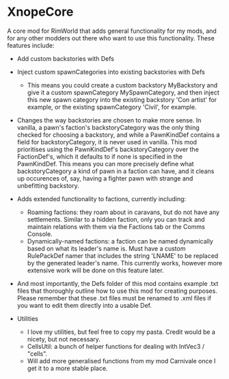 # XnopeCore
A core mod for RimWorld that adds general functionality for my mods, and for any other modders out there who want to use this functionality. These features include:
* Add custom backstories with Defs
* Inject custom spawnCategories into existing backstories with Defs
  * This means you could create a custom backstory MyBackstory and give it a custom spawnCategory MySpawnCategory, and then inject this new spawn category into the existing backstory 'Con artist' for example, or the existing spawnCategory 'Civil', for example.
* Changes the way backstories are chosen to make more sense. In vanilla, a pawn's faction's backstoryCategory was the only thing checked for choosing a backstory, and while a PawnKindDef contains a field for backstoryCategory, it is never used in vanilla. This mod prioritises using the PawnKindDef's backstoryCategory over the FactionDef's, which it defaults to if none is specified in the PawnKindDef. This means you can more precisely define what backstoryCategory a kind of pawn in a faction can have, and it cleans up occurences of, say, having a fighter pawn with strange and unbefitting backstory.
* Adds extended functionality to factions, currently including:
  * Roaming factions: they roam about in caravans, but do not have any settlements. Similar to a hidden faction, only you can track and maintain relations with them via the Factions tab or the Comms Console.
  * Dynamically-named factions: a faction can be named dynamically based on what its leader's name is. Must have a custom RulePackDef namer that includes the string 'LNAME' to be replaced by the generated leader's name. This currently works, however more extensive work will be done on this feature later.
* And most importantly, the Defs folder of this mod contains example .txt files that thoroughly outline how to use this mod for creating purposes. Please remember that these .txt files must be renamed to .xml files if you want to edit them directly into a usable Def.

* Utilities
  * I love my utilities, but feel free to copy my pasta. Credit would be a nicety, but not necessary.
  * CellsUtil: a bunch of helper functions for dealing with IntVec3 / "cells".
  * Will add more generalised functions from my mod Carnivale once I get it to a more stable place.
